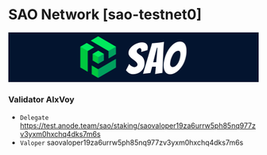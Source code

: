 # SAO Network [sao-testnet0]
![SAO Guide](https://github.com/Voynitskiy/Voynitskiy/blob/main/testnet/SAO/SAO.png)
### Validator AlxVoy
* `Delegate` https://test.anode.team/sao/staking/saovaloper19za6urrw5ph85nq977zv3yxm0hxchq4dks7m6s
* `Valoper` saovaloper19za6urrw5ph85nq977zv3yxm0hxchq4dks7m6s
